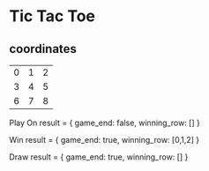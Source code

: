 # Tic Tac Toe

## coordinates

|   |   |   |
|---|---|---|
|0|1|2|
|3|4|5|
|6|7|8|




Play On
result = {
  game_end: false,
  winning_row: []
}

Win
result = {
  game_end: true,
  winning_row: [0,1,2]
}

Draw
result = {
  game_end: true,
  winning_row: []
}